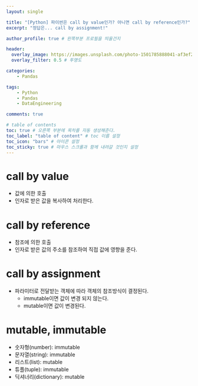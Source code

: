 ```yaml
---
layout: single

title: "[Python] 파이썬은 call by value인가? 아니면 call by reference인가?"
excerpt: "정답은... call by assignment!"

author_profile: true # 왼쪽부분 프로필을 띄울건지

header:
  overlay_image: https://images.unsplash.com/photo-1501785888041-af3ef285b470?ixlib=rb-1.2.1&ixid=eyJhcHBfaWQiOjEyMDd9&auto=format&fit=crop&w=1350&q=80
  overlay_filter: 0.5 # 투명도

categories: 
    - Pandas

tags: 
    - Python
    - Pandas
    - DataEngineering

comments: true

# table of contents
toc: true # 오른쪽 부분에 목차를 자동 생성해준다.
toc_label: "table of content" # toc 이름 설정
toc_icon: "bars" # 아이콘 설정
toc_sticky: true # 마우스 스크롤과 함께 내려갈 것인지 설정
---
```

# call by value
- 값에 의한 호출
- 인자로 받은 값을 복사하여 처리한다.

# call by reference
- 참조에 의한 호출
- 인자로 받은 값의 주소를 참조하여 직접 값에 영향을 준다.

# call by assignment
- 파라미터로 전달받는 객체에 따라 객체의 참조방식이 결정된다.
    - immutable이면 값이 변경 되지 않는다.
    - mutable이면 값이 변경된다.

# mutable, immutable
- 숫자형(number): immutable
- 문자열(string): immutable
- 리스트(list): mutable
- 튜플(tuple): immutable
- 딕셔너리(dictionary): mutable
